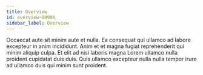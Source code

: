 ```yaml
---
title: Overview
id: overview-00986
sidebar_label: Overview
---
```


Occaecat aute sit minim aute et nulla. Ea consequat qui ullamco ad labore excepteur in anim incididunt. Anim et et magna fugiat reprehenderit qui minim aliquip culpa. Et elit ad nisi laboris magna Lorem ullamco nulla proident cupidatat duis duis. Quis ullamco excepteur nulla nulla tempor irure ad ullamco duis qui minim sunt proident.


